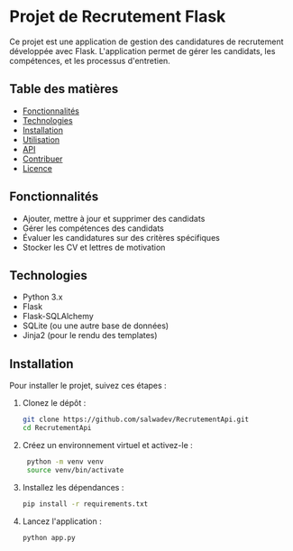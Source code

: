 # Projet de Recrutement Flask

Ce projet est une application de gestion des candidatures de recrutement développée avec Flask. L'application permet de gérer les candidats, les compétences, et les processus d'entretien.

## Table des matières

- [Fonctionnalités](#fonctionnalités)
- [Technologies](#technologies)
- [Installation](#installation)
- [Utilisation](#utilisation)
- [API](#api)
- [Contribuer](#contribuer)
- [Licence](#licence)

## Fonctionnalités

- Ajouter, mettre à jour et supprimer des candidats
- Gérer les compétences des candidats
- Évaluer les candidatures sur des critères spécifiques
- Stocker les CV et lettres de motivation

## Technologies

- Python 3.x
- Flask
- Flask-SQLAlchemy
- SQLite (ou une autre base de données)
- Jinja2 (pour le rendu des templates)

## Installation

Pour installer le projet, suivez ces étapes :

1. Clonez le dépôt :

   ```bash
   git clone https://github.com/salwadev/RecrutementApi.git
   cd RecrutementApi

2. Créez un environnement virtuel et activez-le :

   ```bash
    python -m venv venv
    source venv/bin/activate

3. Installez les dépendances :

   ```bash
   pip install -r requirements.txt

4. Lancez l'application :

   ```bash
   python app.py

